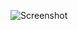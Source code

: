 ![Screenshot](https://raw.githubusercontent.com/Cryakl/Ultimate-RAT-Collection/refs/heads/main/RatonRAT/RatonRAT%202.1.0/Screenshot.png)
